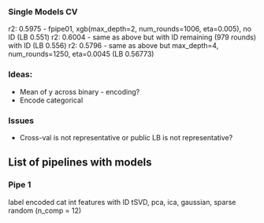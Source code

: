 ### Single Models CV
r2: 0.5975 - fpipe01, xgb(max_depth=2, num_rounds=1006, eta=0.005), no ID (LB 0.551)
r2: 0.6004 - same as above but with ID remaining (979 rounds) with ID (LB 0.556)
r2: 0.5796 - same as above but max_depth=4, num_rounds=1250, eta=0.0045 (LB 0.56773)


### Ideas:
- Mean of y across binary - encoding?
- Encode categorical

### Issues
- Cross-val is not representative or public LB is not representative?

## List of pipelines with models
### Pipe 1
label encoded cat
int features with ID
tSVD, pca, ica, gaussian, sparse random (n_comp = 12)

